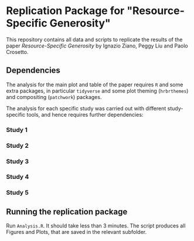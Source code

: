 # Replication Package for "Resource-Specific Generosity"

This repository contains all data and scripts to replicate the results of the paper *Resource-Specific Generosity* by Ignazio Ziano, Peggy Liu and Paolo Crosetto.

## Dependencies

The analysis for the main plot and table of the paper requires `R` and some extra packages, in particular `tidyverse` and some plot theming (`hrbrthemes`) and compositing (`patchwork`) packages.

The analysis for each specific study was carried out with different study-specific tools, and hence requires further dependencies:

### Study 1

### Study 2

### Study 3

### Study 4

### Study 5

## Running the replication package

Run `Analysis.R`. It should take less than 3 minutes. The script produces all Figures and Plots, that are saved in the relevant subfolder.
